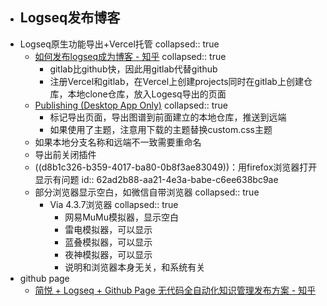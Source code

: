 - ## Logseq发布博客
- Logseq原生功能导出+Vercel托管
  collapsed:: true
	- [如何发布logseq成为博客 - 知乎](https://zhuanlan.zhihu.com/p/344165645)
	  collapsed:: true
		- gitlab比github快，因此用gitlab代替github
		- 注册Vercel和gitlab，在Vercel上创建projects同时在gitlab上创建仓库，本地clone仓库，放入Logesq导出的页面
	- [Publishing (Desktop App Only)](https://docs.logseq.com/#/page/Publishing%20(Desktop%20App%20Only))
	  collapsed:: true
		- 标记导出页面，导出图谱到前面建立的本地仓库，推送到远端
		- 如果使用了主题，注意用下载的主题替换custom.css主题
	- 如果本地分支名称和远端不一致需要重命名
	- 导出前关闭插件
	- ((d8b1c326-b359-4017-ba80-0b8f3ae83049))：用firefox浏览器打开显示有问题
	  id:: 62ad2b88-aa21-4e3a-babe-c6ee638bc9ae
	- 部分浏览器显示空白，如微信自带浏览器
	  collapsed:: true
		- Via 4.3.7浏览器
		  collapsed:: true
			- 网易MuMu模拟器，显示空白
			- 雷电模拟器，可以显示
			- 蓝叠模拟器，可以显示
			- 夜神模拟器，可以显示
			- 说明和浏览器本身无关，和系统有关
- github page
	- [简悦 + Logseq + Github Page 无代码全自动化知识管理发布方案 - 知乎](https://zhuanlan.zhihu.com/p/467192292)